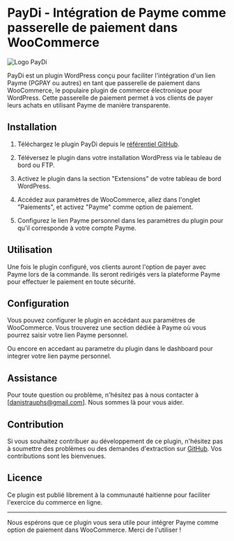 # PayDi - Intégration de Payme comme passerelle de paiement dans WooCommerce

![Logo PayDi](https://github.com/danistrauphs/PayDi/blob/main/PayDi/PayDi%20Logo.png)

PayDi est un plugin WordPress conçu pour faciliter l'intégration d'un lien Payme (PGPAY ou autres) en tant que passerelle de paiement dans WooCommerce, le populaire plugin de commerce électronique pour WordPress. Cette passerelle de paiement permet à vos clients de payer leurs achats en utilisant Payme de manière transparente.

## Installation

1. Téléchargez le plugin PayDi depuis le [référentiel GitHub](https://github.com/danistrauphs/PayDi.git).

2. Téléversez le plugin dans votre installation WordPress via le tableau de bord ou FTP.

3. Activez le plugin dans la section "Extensions" de votre tableau de bord WordPress.

4. Accédez aux paramètres de WooCommerce, allez dans l'onglet "Paiements", et activez "Payme" comme option de paiement.

5. Configurez le lien Payme personnel dans les paramètres du plugin pour qu'il corresponde à votre compte Payme.

## Utilisation

Une fois le plugin configuré, vos clients auront l'option de payer avec Payme lors de la commande. Ils seront redirigés vers la plateforme Payme pour effectuer le paiement en toute sécurité.

## Configuration

Vous pouvez configurer le plugin en accédant aux paramètres de WooCommerce. Vous trouverez une section dédiée à Payme où vous pourrez saisir votre lien Payme personnel.

Ou encore en accedant au parametre du plugin dans le dashboard pour integrer votre lien payme personnel.

## Assistance

Pour toute question ou problème, n'hésitez pas à nous contacter à [danistrauphs@gmail.com]. Nous sommes là pour vous aider.

## Contribution

Si vous souhaitez contribuer au développement de ce plugin, n'hésitez pas à soumettre des problèmes ou des demandes d'extraction sur [GitHub](https://github.com/danistrauphs/PayDi). Vos contributions sont les bienvenues.

## Licence

Ce plugin est publié librement  à la communauté haitienne pour faciliter l'exercice du commerce en ligne.

---

Nous espérons que ce plugin vous sera utile pour intégrer Payme comme option de paiement dans WooCommerce. Merci de l'utiliser !

